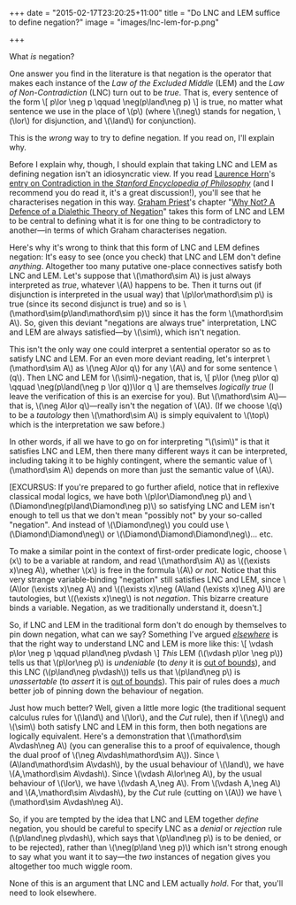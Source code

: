 +++
date = "2015-02-17T23:20:25+11:00"
title = "Do LNC and LEM suffice to define negation?"
image = "images/lnc-lem-for-p.png"

+++

What *is* negation? 

One answer you find in the literature is that negation is the operator that makes each instance of the *Law of the Excluded Middle* (<span class="caps">LEM</span>) and the *Law of Non-Contradiction* (<span class="caps">LNC</span>) turn out to be *true*. That is, every sentence of the form
\\[
p\lor \neg p
\qquad
\neg(p\land\neg p)
\\]
is true, no matter what sentence we use in the place of \\(p\\) (where \\(\neg\\) stands for negation, \\(\lor\\) for disjunction, and \\(\land\\) for conjunction).  

This is the *wrong* way to try to define negation. If you read on, I'll explain why.

<!--more-->

Before I explain why, though, I should explain that taking <span class="caps">LNC</span> and <span class="caps">LEM</span> as defining negation isn't an idiosyncratic view. If you read [Laurence Horn](http://ling.yale.edu/people/laurence-r-horn)'s [entry on Contradiction in the *Stanford Encyclopedia of Philosophy*](http://plato.stanford.edu/entries/contradiction) (and I recommend you do read it, it's a great discussion!), you'll see that he characterises negation in this way. [Graham Priest](http://grahampriest.net/)'s chapter "[Why Not? A Defence of a Dialethic Theory of Negation](http://grahampriest.net/?ddownload=773)" takes this form of <span class="caps">LNC</span> and <span class="caps">LEM</span> to be central to defining what it is for one thing to be contradictory to another&mdash;in terms of which Graham characterises negation. 

Here's why it's wrong to think that this form of <span class="caps">LNC</span> and <span class="caps">LEM</span> defines negation: It's easy to see (once you check) that <span class="caps">LNC</span> and <span class="caps">LEM</span> don't define *anything*. Altogether too many putative one-place connectives satisfy both <span class="caps">LNC</span> and <span class="caps">LEM</span>. Let's suppose that \\(\mathord\sim A\\) is just always interpreted as *true*, whatever \\(A\\) happens to be. Then it turns out (if disjunction is interpreted in the usual way) that \\(p\lor\mathord\sim p\\) is true (since its second disjunct is true) and so is \\(\mathord\sim(p\land\mathord\sim p)\\) since it has the form \\(\mathord\sim A\\). So, given this deviant "negations are always true" interpretation, <span class="caps">LNC</span> and <span class="caps">LEM</span> are always satisfied&mdash;by \\(\sim\\), which isn't negation.

This isn't the only way one could interpret a sentential operator so as to satisfy <span class="caps">LNC</span> and <span class="caps">LEM</span>. For an even more deviant reading, let's interpret \\(\mathord\sim A\\) as \\(\neg A\lor q\\) for any \\(A\\) and for some sentence \\(q\\). Then <span class="caps">LNC</span> and <span class="caps">LEM</span> for \\(\sim\\)-negation, 
that is, 
\\[
p\lor (\neg p\lor q)
\qquad
\neg(p\land(\neg p \lor q))\lor q
\\]
are themselves *logically true* (I leave the verification of this is an exercise for you). But \\(\mathord\sim A\\)&mdash;that is, \\(\neg A\lor q\\)&mdash;really isn't the negation of \\(A\\). (If we choose \\(q\\) to be a *tautology* then \\(\mathord\sim A\\) is simply equivalent to \\(\top\\) which is the interpretation we saw before.)

In other words, if all we have to go on for interpreting "\\(\sim\\)" is that it satisfies  <span class="caps">LNC</span> and <span class="caps">LEM</span>, then there many different ways it can be interpreted, including taking it to be highly contingent, where the semantic value of \\(\mathord\sim A\\) depends on more than just the semantic value of \\(A\\).

[<span class="caps">EXCURSUS</span>: If you're prepared to go further afield, notice that in reflexive classical modal logics, we have both \\(p\lor\Diamond\neg p\\) and \\(\Diamond\neg(p\land\Diamond\neg p)\\) so satisfying <span class="caps">LNC</span> and <span class="caps">LEM</span> isn't enough to tell us that we don't mean "possibly not" by your so-called "negation". And instead of \\(\Diamond\neg\\) you could use \\(\Diamond\Diamond\neg\\) or \\(\Diamond\Diamond\Diamond\neg\\)&hellip; etc. 

To make a similar point in the context of first-order predicate logic, choose \\(x\\) to be a variable at random, and read \\(\mathord\sim A\\) as \\((\exists x)\neg A\\), whether \\(x\\) is free in the formula \\(A\\) *or not*. Notice that this very strange variable-binding "negation" still satisfies <span class="caps">LNC</span> and <span class="caps">LEM</span>, since \\(A\lor (\exists x)\neg A\\) and \\((\exists x)\neg (A\land (\exists x)\neg A)\\) are tautologies, but \\((\exists x)\neg\\) is not *negation*. This bizarre creature binds a variable. Negation, as we traditionally understand it, doesn't.]

So, if <span class="caps">LNC</span> and <span class="caps">LEM</span> in the traditional form don't do enough by themselves to pin down negation, what can we say? Something I've argued *[elsewhere](/writing/lnclem/)* is that the right way to understand <span class="caps">LNC</span> and <span class="caps">LEM</span> is more like this:
\\[
\vdash p\lor \neg p
\qquad
p\land\neg p\vdash
\\]
*This* <span class="caps">LEM</span> (\\(\vdash p\lor \neg p\\)) tells us that \\(p\lor\neg p\\) is *undeniable* (to *deny* it is [out of bounds](/writing/multipleconclusions)), and this <span class="caps">LNC</span> (\\(p\land\neg p\vdash\\)) tells us that \\(p\land\neg p\\) is *unassertable* (to *assert* it is [out of bounds](/writing/multipleconclusions)). This pair of rules does a *much* better job of pinning down the behaviour of negation. 

Just how much better? Well, given a little more logic (the traditional sequent calculus rules for \\(\land\\) and \\(\lor\\), and the *Cut* rule), then if \\(\neg\\) and \\(\sim\\) both satisfy <span class="caps">LNC</span> and <span class="caps">LEM</span> in this form, then both negations are logically equivalent. Here's a demonstration that \\(\mathord\sim A\vdash\neg A\\) (you can generalise this to a proof of equivalence, though the dual proof of \\(\neg A\vdash\mathord\sim A\\)). Since \\(A\land\mathord\sim A\vdash\\), by the usual behaviour of \\(\land\\), we have \\(A,\mathord\sim A\vdash\\). Since \\(\vdash A\lor\neg A\\), by the usual behaviour of \\(\lor\\), we have \\(\vdash A,\neg A\\). From \\(\vdash A,\neg A\\) and \\(A,\mathord\sim A\vdash\\), by the *Cut* rule (cutting on \\(A\\)) we have \\(\mathord\sim A\vdash\neg A\\). 

So, if you are tempted by the idea that <span class="caps">LNC</span> and <span class="caps">LEM</span> together *define* negation, you should be careful to specify <span class="caps">LNC</span> as a *denial* or *rejection* rule (\\(p\land\neg p\vdash\\), which says that \\(p\land\neg p\\) is to be denied, or to be rejected), rather than \\(\neg(p\land \neg p)\\) which isn't strong enough to say what you want it to say&mdash;the *two* instances of negation gives you altogether too much wiggle room.

None of this is an argument that <span class="caps">LNC</span> and <span class="caps">LEM</span> actually *hold*. For that, you'll need to look elsewhere.


